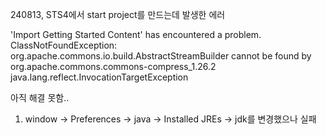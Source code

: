 240813, STS4에서 start project를 만드는데 발생한 에러

'Import Getting Started Content' has encountered a problem.<br>
ClassNotFoundException: org.apache.commons.io.build.AbstractStreamBuilder cannot be found by org.apache.commons.commons-compress_1.26.2
java.lang.reflect.InvocationTargetException

아직 해결 못함..
1) window ->  Preferences -> java -> Installed JREs -> jdk를 변경했으나 실패
